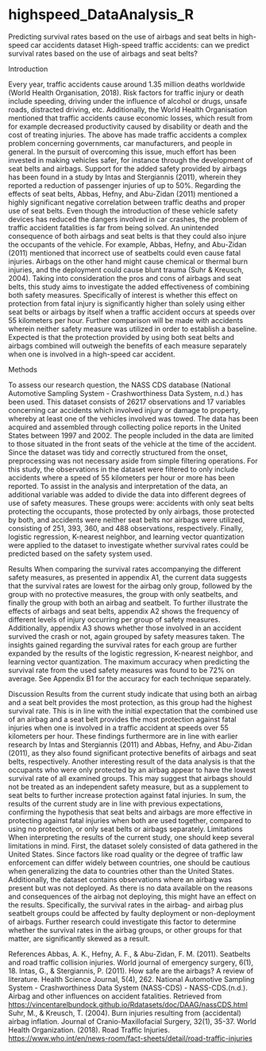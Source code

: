 # highspeed_DataAnalysis_R
Predicting survival rates based on the use of airbags and seat belts in high-speed car accidents dataset
High-speed traffic accidents: can we predict survival rates based on the use of airbags and seat belts?

Introduction

Every year, traffic accidents cause around 1.35 million deaths worldwide (World Health Organisation, 2018). Risk factors for traffic injury or death include speeding, driving under the influence of alcohol or drugs, unsafe roads, distracted driving, etc. Additionally, the World Health Organisation mentioned that traffic accidents cause economic losses, which result from for example decreased productivity caused by disability or death and the cost of treating injuries. The above has made traffic accidents a complex problem concerning governments, car manufacturers, and people in general. 
In the pursuit of overcoming this issue, much effort has been invested in making vehicles safer, for instance through the development of seat belts and airbags. Support for the added safety provided by airbags has been found in a study by Intas and Stergiannis (2011), wherein they reported a reduction of passenger injuries of up to 50%. Regarding the effects of seat belts, Abbas, Hefny, and Abu-Zidan (2011) mentioned a highly significant negative correlation between traffic deaths and proper use of seat belts. Even though the introduction of these vehicle safety devices has reduced the dangers involved in car crashes, the problem of traffic accident fatalities is far from being solved. An unintended consequence of both airbags and seat belts is that they could also injure the occupants of the vehicle. For example, Abbas, Hefny, and Abu-Zidan (2011) mentioned that incorrect use of seatbelts could even cause fatal injuries. Airbags on the other hand might cause chemical or thermal burn injuries, and the deployment could cause blunt trauma (Suhr & Kreusch, 2004). 
Taking into consideration the pros and cons of airbags and seat belts, this study aims to investigate the added effectiveness of combining both safety measures. Specifically of interest is whether this effect on protection from fatal injury is significantly higher than solely using either seat belts or airbags by itself when a traffic accident occurs at speeds over 55 kilometers per hour. Further comparison will be made with accidents wherein neither safety measure was utilized in order to establish a baseline. Expected is that the protection provided by using both seat belts and airbags combined will outweigh the benefits of each measure separately when one is involved in a high-speed car accident.


Methods

To assess our research question, the NASS CDS database (National Automotive Sampling System - Crashworthiness Data System, n.d.) has been used. This dataset consists of 26217 observations and 17 variables concerning car accidents which involved injury or damage to property, whereby at least one of the vehicles involved was towed. The data has been acquired and assembled through collecting police reports in the United States between 1997 and 2002. The people included in the data are limited to those situated in the front seats of the vehicle at the time of the accident. 
	Since the dataset was tidy and correctly structured from the onset, preprocessing was not necessary aside from simple filtering operations. For this study, the observations in the dataset were filtered to only include accidents where a speed of 55 kilometers per hour or more has been reported. To assist in the analysis and interpretation of the data, an additional variable was added to divide the data into different degrees of use of safety measures. These groups were: accidents with only seat belts protecting the occupants, those protected by only airbags, those protected by both, and accidents were neither seat belts nor airbags were utilized, consisting of 251, 393, 360, and 488 observations, respectively.
Finally, logistic regression, K-nearest neighbor, and learning vector quantization were applied to the dataset to investigate whether survival rates could be predicted based on the safety system used.


Results
When comparing the survival rates accompanying the different safety measures, as presented in appendix A1, the current data suggests that the survival rates are lowest for the airbag only group, followed by the group with no protective measures, the group with only seatbelts, and finally the group with both an airbag and seatbelt. To further illustrate the effects of airbags and seat belts, appendix A2 shows the frequency of different levels of injury occurring per group of safety measures. Additionally, appendix A3 shows whether those involved in an accident survived the crash or not, again grouped by safety measures taken.
The insights gained regarding the survival rates for each group are further expanded by the results of the logistic regression, K-nearest neighbor, and learning vector quantization. The maximum accuracy when predicting the survival rate from the used safety measures was found to be 72% on average. See Appendix B1 for the accuracy for each technique separately. 

Discussion
Results from the current study indicate that using both an airbag and a seat belt provides the most protection, as this group had the highest survival rate. This is in line with the initial expectation that the combined use of an airbag and a seat belt provides the most protection against fatal injuries when one is involved in a traffic accident at speeds over 55 kilometers per hour. These findings furthermore are in line with earlier research by Intas and Stergiannis (2011) and Abbas, Hefny, and Abu-Zidan (2011), as they also found significant protective benefits of airbags and seat belts, respectively. Another interesting result of the data analysis is that the occupants who were only protected by an airbag appear to have the lowest survival rate of all examined groups. This may suggest that airbags should not be treated as an independent safety measure, but as a supplement to seat belts to further increase protection against fatal injuries.
In sum, the results of the current study are in line with previous expectations, confirming the hypothesis that seat belts and airbags are more effective in protecting against fatal injuries when both are used together, compared to using no protection, or only seat belts or airbags separately.
Limitations
When interpreting the results of the current study, one should keep several limitations in mind. First, the dataset solely consisted of data gathered in the United States. Since factors like road quality or the degree of traffic law enforcement can differ widely between countries, one should be cautious when generalizing the data to countries other than the United States.
Additionally, the dataset contains observations where an airbag was present but was not deployed. As there is no data available on the reasons and consequences of the airbag not deploying, this might have an effect on the results. Specifically, the survival rates in the airbag- and airbag plus seatbelt groups could be affected by faulty deployment or non-deployment of airbags. Further research could investigate this factor to determine whether the survival rates in the airbag groups, or other groups for that matter, are significantly skewed as a result.







References
Abbas, A. K., Hefny, A. F., & Abu-Zidan, F. M. (2011). Seatbelts and road traffic collision injuries. World journal of emergency surgery, 6(1), 18.
Intas, G., & Stergiannis, P. (2011). How safe are the airbags? A review of literature. Health Science Journal, 5(4), 262.
National Automotive Sampling System - Crashworthiness Data System (NASS-CDS) - NASS-CDS.(n.d.). Airbag and other influences on accident fatalities. Retrieved from https://vincentarelbundock.github.io/Rdatasets/doc/DAAG/nassCDS.html
Suhr, M., & Kreusch, T. (2004). Burn injuries resulting from (accidental) airbag inflation. Journal of Cranio-Maxillofacial Surgery, 32(1), 35-37.
World Health Organization. (2018). Road Traffic Injuries. https://www.who.int/en/news-room/fact-sheets/detail/road-traffic-injuries
